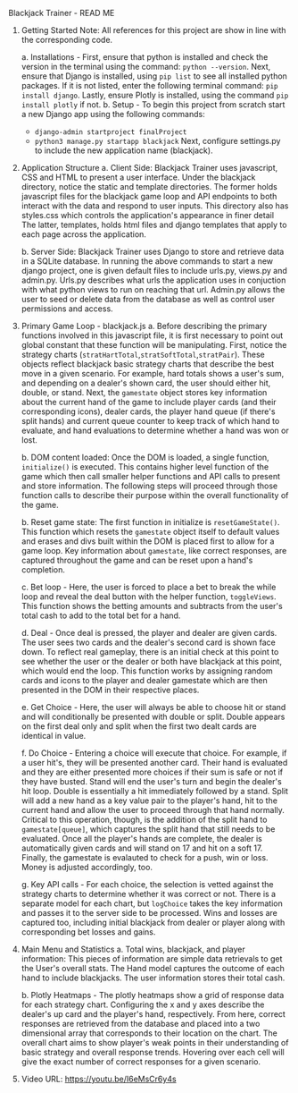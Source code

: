 Blackjack Trainer - READ ME

1. Getting Started
   Note: All references for this project are show in line with the corresponding code.

   a. Installations - First, ensure that python is installed and check the version in the terminal using the command: `python --version`. Next, ensure that Django is installed, using `pip list` to see all installed python packages. If it is not listed, enter the following terminal command: `pip install django`. Lastly, ensure Plotly is installed, using the command `pip install plotly` if not.
   b. Setup - To begin this project from scratch start a new Django app using the following commands:

   - `django-admin startproject finalProject`
   - `python3 manage.py startapp blackjack`
     Next, configure settings.py to include the new application name (blackjack).

2. Application Structure
   a. Client Side: Blackjack Trainer uses javascript, CSS and HTML to present a user interface. Under the blackjack directory, notice the static and template directories. The former holds javascript files for the blackjack game loop and API endpoints to both interact with the data and respond to user inputs. This directory also has styles.css which controls the application's appearance in finer detail The latter, templates, holds html files and django templates that apply to each page across the application.

   b. Server Side: Blackjack Trainer uses Django to store and retrieve data in a SQLite database. In running the above commands to start a new django project, one is given default files to include urls.py, views.py and admin.py. Urls.py describes what urls the application uses in conjuction with what python views to run on reaching that url. Admin.py allows the user to seed or delete data from the database as well as control user permissions and access.

3. Primary Game Loop - blackjack.js
   a. Before describing the primary functions involved in this javascript file, it is first necessary to point out global constant that these function will be manipulating. First, notice the strategy charts (`stratHartTotal`,`stratSoftTotal`,`stratPair`). These objects reflect blackjack basic strategy charts that describe the best move in a given scenario. For example, hard totals shows a user's sum, and depending on a dealer's shown card, the user should either hit, double, or stand. Next, the `gamestate` object stores key information about the current hand of the game to include player cards (and their corresponding icons), dealer cards, the player hand queue (if there's split hands) and current queue counter to keep track of which hand to evaluate, and hand evaluations to determine whether a hand was won or lost.

   b. DOM content loaded: Once the DOM is loaded, a single function, `initialize()` is executed. This contains higher level function of the game which then call smaller helper functions and API calls to present and store information. The following steps will proceed through those function calls to describe their purpose within the overall functionality of the game.

   b. Reset game state: The first function in initialize is `resetGameState()`. This function which resets the `gamestate` object itself to default values and erases and divs built within the DOM is placed first to allow for a game loop. Key information about `gamestate`, like correct responses, are captured throughout the game and can be reset upon a hand's completion.

   c. Bet loop - Here, the user is forced to place a bet to break the while loop and reveal the deal button with the helper function, `toggleViews`. This function shows the betting amounts and subtracts from the user's total cash to add to the total bet for a hand.

   d. Deal - Once deal is pressed, the player and dealer are given cards. The user sees two cards and the dealer's second card is shown face down. To reflect real gameplay, there is an initial check at this point to see whether the user or the dealer or both have blackjack at this point, which would end the loop. This function works by assigning random cards and icons to the player and dealer gamestate which are then presented in the DOM in their respective places.

   e. Get Choice - Here, the user will always be able to choose hit or stand and will conditionally be presented with double or split. Double appears on the first deal only and split when the first two dealt cards are identical in value.

   f. Do Choice - Entering a choice will execute that choice. For example, if a user hit's, they will be presented another card. Their hand is evaluated and they are either presented more choices if their sum is safe or not if they have busted. Stand will end the user's turn and begin the dealer's hit loop. Double is essentially a hit immediately followed by a stand. Split will add a new hand as a key value pair to the player's hand, hit to the current hand and allow the user to proceed through that hand normally. Critical to this operation, though, is the addition of the split hand to `gamestate[queue]`, which captures the split hand that still needs to be evaluated. Once all the player's hands are complete, the dealer is automatically given cards and will stand on 17 and hit on a soft 17. Finally, the gamestate is evalauted to check for a push, win or loss. Money is adjusted accordingly, too.

   g. Key API calls - For each choice, the selection is vetted against the strategy charts to determine whether it was correct or not. There is a separate model for each chart, but `logChoice` takes the key information and passes it to the server side to be processed. Wins and losses are captured too, including initial blackjack from dealer or player along with corresponding bet losses and gains.

4. Main Menu and Statistics
   a. Total wins, blackjack, and player information: This pieces of information are simple data retrievals to get the User's overall stats. The Hand model captures the outcome of each hand to include blackjacks. The user information stores their total cash.

   b. Plotly Heatmaps - The plotly heatmaps show a grid of response data for each strategy chart. Configuring the x and y axes describe the dealer's up card and the player's hand, respectively. From here, correct responses are retrieved from the database and placed into a two dimensional array that corresponds to their location on the chart. The overall chart aims to show player's weak points in their understanding of basic strategy and overall response trends. Hovering over each cell will give the exact number of correct responses for a given scenario.

5. Video URL: https://youtu.be/I6eMsCr6y4s
